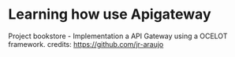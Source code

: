 # Learning how use Apigateway
Project bookstore - Implementation a API Gateway using a OCELOT framework.
credits: https://github.com/jr-araujo
